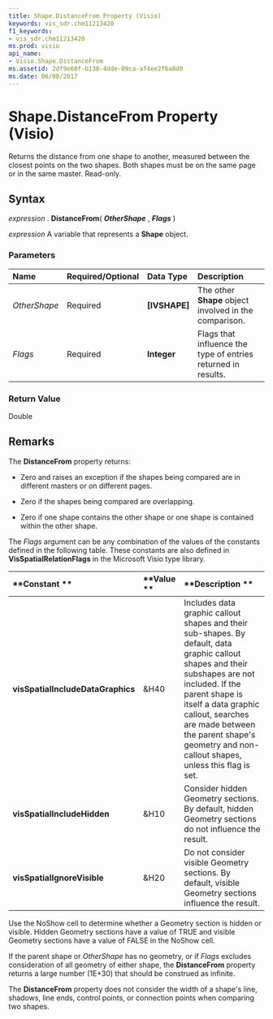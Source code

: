 ```yaml
---
title: Shape.DistanceFrom Property (Visio)
keywords: vis_sdr.chm11213420
f1_keywords:
- vis_sdr.chm11213420
ms.prod: visio
api_name:
- Visio.Shape.DistanceFrom
ms.assetid: 2df9e60f-b138-4dde-09ca-af4ee2f6a8d0
ms.date: 06/08/2017
---
```



# Shape.DistanceFrom Property (Visio)

Returns the distance from one shape to another, measured between the closest points on the two shapes. Both shapes must be on the same page or in the same master. Read-only.


## Syntax

 _expression_ . **DistanceFrom**( **_OtherShape_** , **_Flags_** )

 _expression_ A variable that represents a **Shape** object.


### Parameters



|**Name**|**Required/Optional**|**Data Type**|**Description**|
|:-----|:-----|:-----|:-----|
| _OtherShape_|Required| **[IVSHAPE]**|The other  **Shape** object involved in the comparison.|
| _Flags_|Required| **Integer**|Flags that influence the type of entries returned in results.|

### Return Value

Double


## Remarks

The  **DistanceFrom** property returns:




- Zero and raises an exception if the shapes being compared are in different masters or on different pages.
    
- Zero if the shapes being compared are overlapping.
    
- Zero if one shape contains the other shape or one shape is contained within the other shape.
    


The  _Flags_ argument can be any combination of the values of the constants defined in the following table. These constants are also defined in **VisSpatialRelationFlags** in the Microsoft Visio type library.



|**Constant **|**Value **|**Description **|
|:-----|:-----|:-----|
| **visSpatialIncludeDataGraphics**|&H40|Includes data graphic callout shapes and their sub-shapes. By default, data graphic callout shapes and their subshapes are not included. If the parent shape is itself a data graphic callout, searches are made between the parent shape's geometry and non-callout shapes, unless this flag is set.|
| **visSpatialIncludeHidden**|&H10 |Consider hidden Geometry sections. By default, hidden Geometry sections do not influence the result. |
| **visSpatialIgnoreVisible**|&H20 |Do not consider visible Geometry sections. By default, visible Geometry sections influence the result. |
Use the NoShow cell to determine whether a Geometry section is hidden or visible. Hidden Geometry sections have a value of TRUE and visible Geometry sections have a value of FALSE in the NoShow cell.

If the parent shape or  _OtherShape_ has no geometry, or if _Flags_ excludes consideration of all geometry of either shape, the **DistanceFrom** property returns a large number (1E+30) that should be construed as infinite.

The  **DistanceFrom** property does not consider the width of a shape's line, shadows, line ends, control points, or connection points when comparing two shapes.



